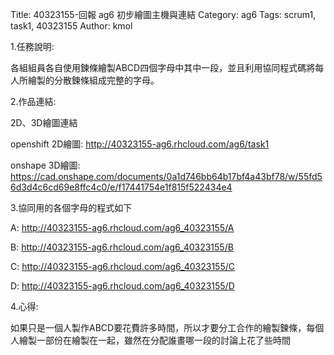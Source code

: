 Title: 40323155-回報 ag6 初步繪圖主機與連結
Category: ag6
Tags: scrum1, task1, 40323155
Author: kmol

1.任務說明:

各組組員各自使用鍊條繪製ABCD四個字母中其中一段，並且利用協同程式碼將每人所繪製的分散鍊條組成完整的字母。


2.作品連結:

2D、3D繪圖連結

openshift 2D繪圖:
 <a href="http://40323155-ag6.rhcloud.com/ag6/task1">http://40323155-ag6.rhcloud.com/ag6/task1


onshape 3D繪圖:
<a href="https://cad.onshape.com/documents/0a1d746bb64b17bf4a43bf78/w/55fd56d3d4c6cd69e8ffc4c0/e/f17441754e1f815f522434e4">https://cad.onshape.com/documents/0a1d746bb64b17bf4a43bf78/w/55fd56d3d4c6cd69e8ffc4c0/e/f17441754e1f815f522434e4


3.協同用的各個字母的程式如下

A:
<a href="http://40323155-ag6.rhcloud.com/ag6_40323155/A">http://40323155-ag6.rhcloud.com/ag6_40323155/A

B:
<a href="http://40323155-ag6.rhcloud.com/ag6_40323155/B">http://40323155-ag6.rhcloud.com/ag6_40323155/B

C:
<a href="http://40323155-ag6.rhcloud.com/ag6_40323155/C">http://40323155-ag6.rhcloud.com/ag6_40323155/C

D:
<a href="http://40323155-ag6.rhcloud.com/ag6_40323155/D">http://40323155-ag6.rhcloud.com/ag6_40323155/D

4.心得:

如果只是一個人製作ABCD要花費許多時間，所以才要分工合作的繪製鍊條，每個人繪製一部份在繪製在一起，雖然在分配誰畫哪一段的討論上花了些時間




